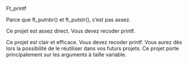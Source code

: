 Ft_printf

Parce que ft_putnbr() et ft_putstr(), c’est pas assez.

Ce projet est assez direct. Vous devez recoder printf.


Ce projet est clair et efficace. Vous devez recoder printf. Vous aurez dès lors la possibilité de le réutiliser dans vos futurs projets. Ce projet porte principalement sur les arguments à taille variable.
